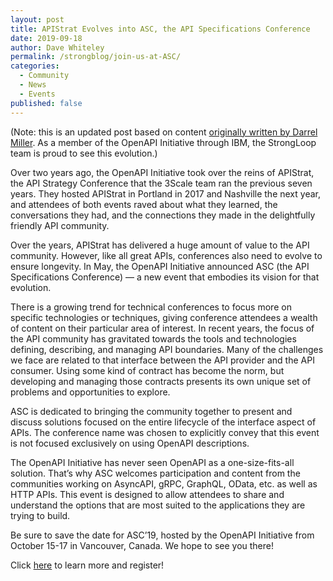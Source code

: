 ```yaml
---
layout: post
title: APIStrat Evolves into ASC, the API Specifications Conference
date: 2019-09-18
author: Dave Whiteley
permalink: /strongblog/join-us-at-ASC/
categories:
  - Community
  - News
  - Events
published: false
---
```


(Note: this is an updated post based on content [originally written by Darrel Miller](https://www.openapis.org/blog/2019/05/08/introducing-asc-the-api-specifications-conference). As a member of the OpenAPI Initiative through IBM, the StrongLoop team is proud to see this evolution.)
 
Over two years ago, the OpenAPI Initiative took over the reins of APIStrat, the API Strategy Conference that the 3Scale team ran the previous seven years. They hosted APIStrat in Portland in 2017 and Nashville the next year, and attendees of both events raved about what they learned, the conversations they had, and the connections they made in the delightfully friendly API community.

Over the years, APIStrat has delivered a huge amount of value to the API community. However, like all great APIs, conferences also need to evolve to ensure longevity. In May, the OpenAPI Initiative announced ASC (the API Specifications Conference) — a new event that embodies its vision for that evolution. 

There is a growing trend for technical conferences to focus more on specific technologies or techniques, giving conference attendees a wealth of content on their particular area of interest. In recent years, the focus of the API community has gravitated towards the tools and technologies defining, describing, and managing API boundaries. Many of the challenges we face are related to that interface between the API provider and the API consumer. Using some kind of contract has become the norm, but developing and managing those contracts presents its own unique set of problems and opportunities to explore.

ASC is dedicated to bringing the community together to present and discuss solutions focused on the entire lifecycle of the interface aspect of APIs. The conference name was chosen to explicitly convey that this event is not focused exclusively on using OpenAPI descriptions.

The OpenAPI Initiative has never seen OpenAPI as a one-size-fits-all solution. That’s why ASC welcomes participation and content from the communities working on AsyncAPI, gRPC, GraphQL, OData, etc. as well as HTTP APIs. This event is designed to allow attendees to share and understand the options that are most suited to the applications they are trying to build.

Be sure to save the date for ASC’19, hosted by the OpenAPI Initiative from October 15-17 in Vancouver, Canada. We hope to see you there! 

Click [here](https://events.linuxfoundation.org/events/asc-2019/) to learn more and register!
